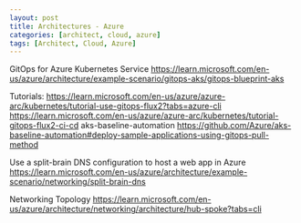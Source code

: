 ```yaml
---
layout: post
title: Architectures - Azure
categories: [architect, cloud, azure]
tags: [Architect, Cloud, Azure]
---
```



GitOps for Azure Kubernetes Service
https://learn.microsoft.com/en-us/azure/architecture/example-scenario/gitops-aks/gitops-blueprint-aks

Tutorials:
https://learn.microsoft.com/en-us/azure/azure-arc/kubernetes/tutorial-use-gitops-flux2?tabs=azure-cli
https://learn.microsoft.com/en-us/azure/azure-arc/kubernetes/tutorial-gitops-flux2-ci-cd
aks-baseline-automation
https://github.com/Azure/aks-baseline-automation#deploy-sample-applications-using-gitops-pull-method



Use a split-brain DNS configuration to host a web app in Azure
https://learn.microsoft.com/en-us/azure/architecture/example-scenario/networking/split-brain-dns


Networking Topology
https://learn.microsoft.com/en-us/azure/architecture/networking/architecture/hub-spoke?tabs=cli